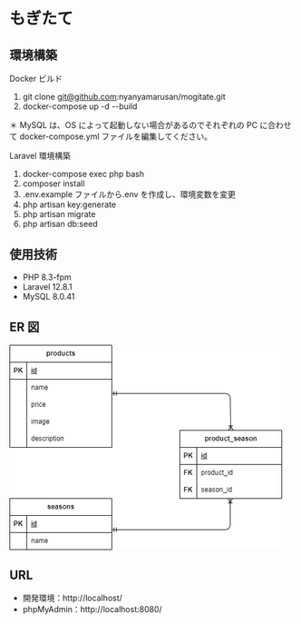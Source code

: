 # もぎたて

## 環境構築

Docker ビルド

1.  git clone git@github.com:nyanyamarusan/mogitate.git
2.  docker-compose up -d --build

＊ MySQL は、OS によって起動しない場合があるのでそれぞれの PC に合わせて docker-compose.yml ファイルを編集してください。

Laravel 環境構築

1.  docker-compose exec php bash
2.  composer install
3.  .env.example ファイルから.env を作成し、環境変数を変更
4.  php artisan key:generate
5.  php artisan migrate
6.  php artisan db:seed

## 使用技術

- PHP 8.3-fpm
- Laravel 12.8.1
- MySQL 8.0.41

## ER 図

![ER図](/mogitate.drawio.png)

## URL

- 開発環境：http://localhost/
- phpMyAdmin：http://localhost:8080/
